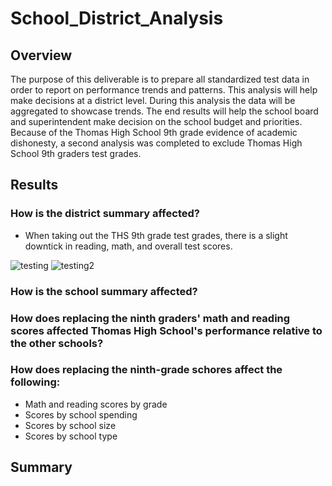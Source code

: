 # School_District_Analysis

## Overview

The purpose of this deliverable is to prepare all standardized test data in order to report on performance trends and patterns. This analysis will help make decisions at a district level. During this analysis the data will be aggregated to showcase trends. The end results will help the school board and superintendent make decision on the school budget and priorities. Because of the Thomas High School 9th grade evidence of academic dishonesty, a second analysis was completed to exclude Thomas High School 9th graders test grades. 

## Results

### How is the district summary affected?
 - When taking out the THS 9th grade test grades, there is a slight downtick in reading, math, and overall test scores.  

![testing](/Resrouces/PyCitySchools_District_Summary.png)
![testing2](/Resrouces/PyCitySchoolsChallenge_District_Summary.png)


### How is the school summary affected?

### How does replacing the ninth graders' math and reading scores affected Thomas High School's performance relative to the other schools?

### How does replacing the ninth-grade schores affect the following:
 - Math and reading scores by grade
 - Scores by school spending
 - Scores by school size
 - Scores by school type

## Summary


